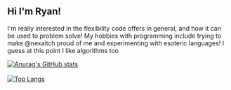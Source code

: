 <h2>Hi I'm Ryan!</h2>

I'm really interested in the flexibility code offers in general, and how it can be used to problem solve! My hobbies with programming include trying to make @nexaitch proud of me and experimenting with esoteric languages! I guess at this point I like algorithms too

[![Anurag's GitHub stats](https://github-readme-stats.vercel.app/api?username=ryan195&count_private=true&theme=dark)](https://github.com/anuraghazra/github-readme-stats)
<br><br>
[![Top Langs](https://github-readme-stats.vercel.app/api/top-langs/?username=ryan195)](https://github.com/anuraghazra/github-readme-stats)

<!--
**ryan195/ryan195** is a ✨ _special_ ✨ repository because its `README.md` (this file) appears on your GitHub profile.

Here are some ideas to get you started:

- 🔭 I’m currently working on ...
- 🌱 I’m currently learning ...
- 👯 I’m looking to collaborate on ...
- 🤔 I’m looking for help with ...
- 💬 Ask me about ...
- 📫 How to reach me: ...
- 😄 Pronouns: ...
- ⚡ Fun fact: ...
-->
